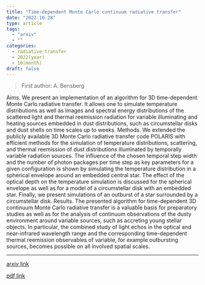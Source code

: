 ```yaml
---
title: "Time-dependent Monte Carlo continuum radiative transfer"
date: "2022-10-28"
type: article
tags:
  - "arxiv"
  - ""
categories:
  - radiative transfer
  - 2022(year)
  - 10(month)
draft: false
---
```


> First author: A. Bensberg

 Aims. We present an implementation of an algorithm for 3D time-dependent
Monte Carlo radiative transfer. It allows one to simulate temperature
distributions as well as images and spectral energy distributions of the
scattered light and thermal reemission radiation for variable illuminating and
heating sources embedded in dust distributions, such as circumstellar disks and
dust shells on time scales up to weeks.
  Methods. We extended the publicly available 3D Monte Carlo radiative transfer
code POLARIS with efficient methods for the simulation of temperature
distributions, scattering, and thermal reemission of dust distributions
illuminated by temporally variable radiation sources. The influence of the
chosen temporal step width and the number of photon packages per time step as
key parameters for a given configuration is shown by simulating the temperature
distribution in a spherical envelope around an embedded central star. The
effect of the optical depth on the temperature simulation is discussed for the
spherical envelope as well as for a model of a circumstellar disk with an
embedded star. Finally, we present simulations of an outburst of a star
surrounded by a circumstellar disk.
  Results. The presented algorithm for time-dependent 3D continuum Monte Carlo
radiative transfer is a valuable basis for preparatory studies as well as for
the analysis of continuum observations of the dusty environment around variable
sources, such as accreting young stellar objects. In particular, the combined
study of light echos in the optical and near-infrared wavelength range and the
corresponding time-dependent thermal reemission observables of variable, for
example outbursting sources, becomes possible on all involved spatial scales.

---
[arxiv link](http://arxiv.org/abs/2210.16066v1)

[pdf link](http://arxiv.org/pdf/2210.16066v1)